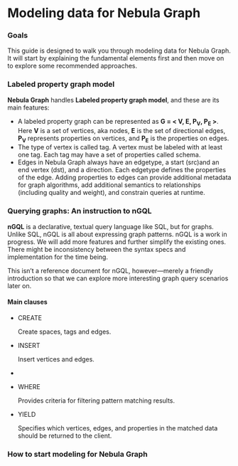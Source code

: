 # Modeling data for Nebula Graph
### Goals
This guide is designed to walk you through modeling data for Nebula Graph. It will
start by explaining the fundamental elements first and then move on to explore some recommended approaches.
### Labeled property graph model
**Nebula Graph** handles **Labeled property graph model**, and these are its main
features:
- A labeled property graph can be represented as **G = < V, E, P<sub>V</sub>, P<sub>E</sub> >**. Here **V** is a set of vertices, aka nodes, **E** is the set of directional edges, **P<sub>V</sub>** represents properties on vertices, and **P<sub>E</sub>** is the properties on edges.
- The type of vertex is called tag. A vertex must be labeled with at least one tag. Each tag may have a set of properties called schema.
- Edges in Nebula Graph always have an edgetype, a start (src)and an end vertex (dst), and a direction. Each edgetype defines the properties of the edge. Adding properties
to edges can provide additional metadata for graph algorithms, add additional semantics to relationships (including quality and weight), and constrain queries at runtime.

### Querying graphs: An instruction to nGQL
**nGQL** is a declarative, textual query language like SQL, but for graphs. Unlike SQL, nGQL is all about expressing graph patterns. nGQL is a work in progress. We will add more features and further simplify the existing ones. There might be inconsistency between the syntax specs and implementation for the time being.

This isn’t a reference document for nGQL, however—merely a friendly introduction so that we can explore more interesting graph query scenarios later on.
#### Main clauses
- CREATE

    Create spaces, tags and edges.
- INSERT

    Insert vertices and edges.
-     
- WHERE

    Provides criteria for filtering pattern matching results.
- YIELD

    Specifies which vertices, edges, and properties in the matched data should be returned to the client.
### How to start modeling for Nebula Graph
